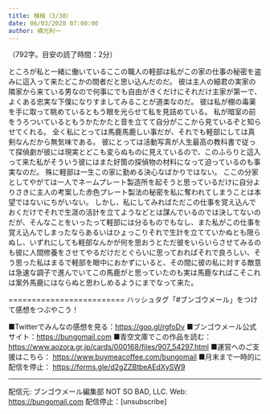```yaml
---
title: 機械（3/30）
date: 06/03/2020 07:00:00
author: 横光利一
---
```


（792字。目安の読了時間：2分）

ところが私と一緒に働いているここの職人の軽部は私がこの家の仕事の秘密を盗みに這入って来たどこかの間者だと思い込んだのだ。
彼は主人の細君の実家の隣家から来ている男なので何事にでも自由がきくだけにそれだけ主家が第一で、よくある忠実な下僕になりすましてみることが道楽なのだ。
彼は私が棚の毒薬を手に取って眺めているともう眼を光らせて私を見詰めている。
私が暗室の前をうろついているともうかたかたと音を立てて自分がここから見ているぞと知らせてくれる。
全く私にとっては馬鹿馬鹿しい事だが、それでも軽部にしては真剣なんだから無気味である。
彼にとっては活動写真が人生最高の教科書で従って探偵劇が彼には現実とどこも変らぬものに見えているので、このふらりと這入って来た私がそういう彼にはまた好箇の探偵物の材料になって迫っているのも事実なのだ。
殊に軽部は一生この家に勤める決心なばかりではない。
ここの分家としてやがては一人でネームプレート製造所を起そうと思っているだけに自分よりさきに主人の考案した赤色プレート製法の秘密を私に奪われてしまうことは本望ではないにちがいない。
しかし、私にしてみればただこの仕事を覚え込んでおくだけでそれで生涯の活計を立てようなどとは謀んでいるのでは決してないのだが、そんなことをいったって軽部には分るものでもなし、また私がこの仕事を覚え込んでしまったならあるいはひょっこりそれで生計を立てていかぬとも限らぬし、いずれにしても軽部なんかが何を思おうとただ彼をいらいらさせてみるのも彼に人間修養をさせてやるだけだとぐらいに思っておればそれで良ろしい、そう思った私はまるで軽部を眼中におかずにいると、その間に彼の私に対する敵意は急速な調子で進んでいてこの馬鹿がと思っていたのも実は馬鹿なればこそこれは案外馬鹿にはならぬと思わしめるようにまでなって来た。

=========================
ハッシュタグ「#ブンゴウメール」をつけて感想をつぶやこう！　


■Twitterでみんなの感想を見る：https://goo.gl/rgfoDv
■ブンゴウメール公式サイト：https://bungomail.com
■青空文庫でこの作品を読む：https://www.aozora.gr.jp/cards/000168/files/907_54297.html
■運営へのご支援はこちら： https://www.buymeacoffee.com/bungomail
■月末まで一時的に配信を停止： https://forms.gle/d2gZZBtbeAEdXySW9

-------
配信元: ブンゴウメール編集部
NOT SO BAD, LLC.
Web: https://bungomail.com
配信停止：[unsubscribe]

